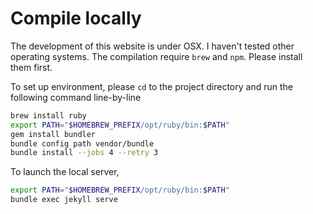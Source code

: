 # Compile locally

The development of this website is under OSX. I haven't tested other operating systems. The compilation require `brew` and `npm`. Please install them first.

To set up environment, please `cd` to the project directory and run the following command line-by-line

```sh
brew install ruby
export PATH="$HOMEBREW_PREFIX/opt/ruby/bin:$PATH"
gem install bundler
bundle config path vendor/bundle
bundle install --jobs 4 --retry 3
```

To launch the local server,

```sh
export PATH="$HOMEBREW_PREFIX/opt/ruby/bin:$PATH"
bundle exec jekyll serve
```